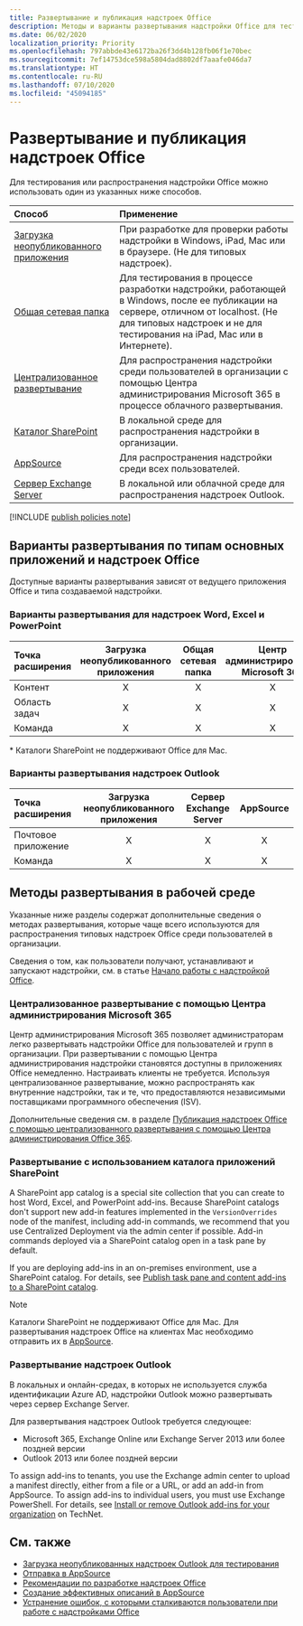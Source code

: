 ```yaml
---
title: Развертывание и публикация надстроек Office
description: Методы и варианты развертывания надстройки Office для тестирования и распространения.
ms.date: 06/02/2020
localization_priority: Priority
ms.openlocfilehash: 797abbde43e6172ba26f3dd4b128fb06f1e70bec
ms.sourcegitcommit: 7ef14753dce598a5804dad8802df7aaafe046da7
ms.translationtype: HT
ms.contentlocale: ru-RU
ms.lasthandoff: 07/10/2020
ms.locfileid: "45094185"
---
```

# <a name="deploy-and-publish-office-add-ins"></a>Развертывание и публикация надстроек Office

Для тестирования или распространения надстройки Office можно использовать один из указанных ниже способов.

|**Способ**|**Применение**|
|:---------|:------------|
|[Загрузка неопубликованного приложения](../testing/test-debug-office-add-ins.md#sideload-an-office-add-in-for-testing)|При разработке для проверки работы надстройки в Windows, iPad, Mac или в браузере. (Не для типовых надстроек).|
|[Общая сетевая папка](../testing/create-a-network-shared-folder-catalog-for-task-pane-and-content-add-ins.md)|Для тестирования в процессе разработки надстройки, работающей в Windows, после ее публикации на сервере, отличном от localhost. (Не для типовых надстроек и не для тестирования на iPad, Mac или в Интернете).|
|[Централизованное развертывание](centralized-deployment.md)|Для распространения надстройки среди пользователей в организации с помощью Центра администрирования Microsoft 365 в процессе облачного развертывания.|
|[Каталог SharePoint](publish-task-pane-and-content-add-ins-to-an-add-in-catalog.md)|В локальной среде для распространения надстройки в организации.|
|[AppSource](/office/dev/store/submit-to-appsource-via-partner-center)|Для распространения надстройки среди всех пользователей.|
|[Сервер Exchange Server](#outlook-add-in-deployment)|В локальной или облачной среде для распространения надстроек Outlook.|

[!INCLUDE [publish policies note](../includes/note-publish-policies.md)]

## <a name="deployment-options-by-office-host-and-add-in-type"></a>Варианты развертывания по типам основных приложений и надстроек Office

Доступные варианты развертывания зависят от ведущего приложения Office и типа создаваемой надстройки.

### <a name="deployment-options-for-word-excel-and-powerpoint-add-ins"></a>Варианты развертывания для надстроек Word, Excel и PowerPoint

| Точка расширения | Загрузка неопубликованного приложения | Общая сетевая папка | Центр администрирования Microsoft 365 |AppSource   | Каталог SharePoint\* |
|:----------------|:-----------:|:-------------:|:-----------------------:|:----------:|:--------------------:|
| Контент         | X           | X             | X                       | X          | X                    |
| Область задач       | X           | X             | X                       | X          | X                    |
| Команда         | X           | X             | X                       | X          |                      |

&#42; Каталоги SharePoint не поддерживают Office для Mac.

### <a name="deployment-options-for-outlook-add-ins"></a>Варианты развертывания надстроек Outlook

| Точка расширения | Загрузка неопубликованного приложения | Сервер Exchange Server | AppSource    |
|:----------------|:-----------:|:---------------:|:------------:|
| Почтовое приложение        | X           | X               | X            |
| Команда         | X           | X               | X            |

## <a name="production-deployment-methods"></a>Методы развертывания в рабочей среде

Указанные ниже разделы содержат дополнительные сведения о методах развертывания, которые чаще всего используются для распространения типовых надстроек Office среди пользователей в организации.

Сведения о том, как пользователи получают, устанавливают и запускают надстройки, см. в статье [Начало работы с надстройкой Office](https://support.office.com/article/start-using-your-office-add-in-82e665c4-6700-4b56-a3f3-ef5441996862).

### <a name="centralized-deployment-via-the-microsoft-365-admin-center"></a>Централизованное развертывание с помощью Центра администрирования Microsoft 365

Центр администрирования Microsoft 365 позволяет администраторам легко развертывать надстройки Office для пользователей и групп в организации. При развертывании с помощью Центра администрирования надстройки становятся доступны в приложениях Office немедленно. Настраивать клиенты не требуется. Используя централизованное развертывание, можно распространять как внутренние надстройки, так и те, что предоставляются независимыми поставщиками программного обеспечения (ISV).

Дополнительные сведения см. в разделе [Публикация надстроек Office с помощью централизованного развертывания с помощью Центра администрирования Office 365](centralized-deployment.md).

### <a name="sharepoint-app-catalog-deployment"></a>Развертывание с использованием каталога приложений SharePoint

A SharePoint app catalog is a special site collection that you can create to host Word, Excel, and PowerPoint add-ins. Because SharePoint catalogs don't support new add-in features implemented in the `VersionOverrides` node of the manifest, including add-in commands, we recommend that you use Centralized Deployment via the admin center if possible. Add-in commands deployed via a SharePoint catalog open in a task pane by default.

If you are deploying add-ins in an on-premises environment, use a SharePoint catalog. For details, see [Publish task pane and content add-ins to a SharePoint catalog](publish-task-pane-and-content-add-ins-to-an-add-in-catalog.md).

> [!NOTE]
> Каталоги SharePoint не поддерживают Office для Mac. Для развертывания надстроек Office на клиентах Mac необходимо отправить их в [AppSource](/office/dev/store/submit-to-the-office-store).

### <a name="outlook-add-in-deployment"></a>Развертывание надстроек Outlook

В локальных и онлайн-средах, в которых не используется служба идентификации Azure AD, надстройки Outlook можно развертывать через сервер Exchange Server.

Для развертывания надстроек Outlook требуется следующее:

- Microsoft 365, Exchange Online или Exchange Server 2013 или более поздней версии
- Outlook 2013 или более поздней версии

To assign add-ins to tenants, you use the Exchange admin center to upload a manifest directly, either from a file or a URL, or add an add-in from AppSource. To assign add-ins to individual users, you must use Exchange PowerShell. For details, see [Install or remove Outlook add-ins for your organization](https://technet.microsoft.com/library/jj943752(v=exchg.150).aspx) on TechNet.

## <a name="see-also"></a>См. также

- [Загрузка неопубликованных надстроек Outlook для тестирования](../testing/create-a-network-shared-folder-catalog-for-task-pane-and-content-add-ins.md)
- [Отправка в AppSource][AppSource]
- [Рекомендации по разработке надстроек Office](../design/add-in-design.md)
- [Создание эффективных описаний в AppSource](/office/dev/store/create-effective-office-store-listings)
- [Устранение ошибок, с которыми сталкиваются пользователи при работе с надстройками Office](../testing/testing-and-troubleshooting.md)

[AppSource]: /office/dev/store/submit-to-appsource-via-partner-center
[Office Add-in host and platform availability]: ../overview/office-add-in-availability
